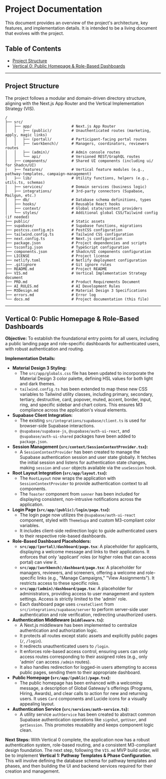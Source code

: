 # Project Documentation

This document provides an overview of the project's architecture, key features, and implementation details. It is intended to be a living document that evolves with the project.

## Table of Contents

*   [Project Structure](#project-structure)
*   [Vertical 0: Public Homepage & Role-Based Dashboards](#vertical-0-public-homepage--role-based-dashboards)

---

## Project Structure

The project follows a modular and domain-driven directory structure, aligning with the Next.js App Router and the Vertical Implementation Strategy (VIS).

```
/
├── src/
│   ├── app/                  # Next.js App Router
│   │   ├── (public)/         # Unauthenticated routes (marketing, apply, magic links)
│   │   ├── (portal)/         # Participant-facing portal routes
│   │   ├── (workbench)/      # Managers, coordinators, reviewers routes
│   │   ├── (admin)/          # Admin console routes
│   │   └── api/              # Versioned REST/GraphQL routes
│   ├── components/           # Shared UI components (including ui/ for Shadcn/UI)
│   ├── features/             # Vertical feature modules (e.g., pathway-templates, campaign-management)
│   ├── lib/                  # Utility functions, helpers (e.g., utils.ts, schemas)
│   ├── services/             # Domain services (business logic)
│   ├── integrations/         # 3rd-party connectors (Supabase, Mailgun, etc.)
│   ├── db/                   # Database schema definitions, types
│   ├── hooks/                # Reusable React hooks
│   ├── context/              # Global state/context providers
│   └── styles/               # Additional global CSS/Tailwind config (if needed)
├── public/                   # Static assets
├── supabase/                 # Supabase functions, migrations
├── postcss.config.mjs        # PostCSS configuration
├── tailwind.config.ts        # Tailwind CSS configuration
├── next.config.ts            # Next.js configuration
├── package.json              # Project dependencies and scripts
├── tsconfig.json             # TypeScript configuration
├── components.json           # Shadcn/UI components configuration
├── LICENSE                   # Project license
├── netlify.toml              # Netlify deployment configuration
├── .gitignore                # Git ignore rules
├── README.md                 # Project README
├── VIS.md                    # Vertical Implementation Strategy document
├── PRD.md                    # Product Requirements Document
├── AI_RULES.md               # AI Development Rules
├── M3Design.md               # Material Design 3 Specifications
├── errors.md                 # Error log
└── docs.md                   # Project documentation (this file)
```

---

## Vertical 0: Public Homepage & Role-Based Dashboards

**Objective:** To establish the foundational entry points for all users, including a public landing page and role-specific dashboards for authenticated users, with robust authentication and routing.

**Implementation Details:**

*   **Material Design 3 Styling:**
    *   The `src/app/globals.css` file has been updated to incorporate the Material Design 3 color palette, defining HSL values for both light and dark themes.
    *   `tailwind.config.ts` has been extended to map these new CSS variables to Tailwind utility classes, including primary, secondary, tertiary, destructive, card, popover, muted, accent, border, input, ring, and specific sidebar and chart colors. This ensures M3 compliance across the application's visual elements.
*   **Supabase Client Integration:**
    *   The existing `src/integrations/supabase/client.ts` is used for browser-side Supabase interactions.
    *   `@supabase/supabase-js`, `@supabase/auth-ui-react`, and `@supabase/auth-ui-shared` packages have been added to `package.json`.
*   **Session Management (`src/context/SessionContextProvider.tsx`):**
    *   A `SessionContextProvider` has been created to manage the Supabase authentication session and user state globally. It fetches the initial session and listens for authentication state changes, making `session` and `user` objects available via the `useSession` hook.
*   **Root Layout Integration (`src/app/layout.tsx`):**
    *   The `RootLayout` now wraps the application with `SessionContextProvider` to provide authentication context to all components.
    *   The `Toaster` component from `sonner` has been included for displaying consistent, non-intrusive notifications across the application.
*   **Login Page (`src/app/(public)/login/page.tsx`):**
    *   The login page now utilizes the `@supabase/auth-ui-react` component, styled with `ThemeSupa` and custom M3-compliant color variables.
    *   It includes client-side redirection logic to guide authenticated users to their respective role-based dashboards.
*   **Role-Based Dashboard Placeholders:**
    *   **`src/app/(portal)/dashboard/page.tsx`**: A placeholder for applicants, displaying a welcome message and links to their applications. It enforces that only 'applicant' roles (or higher roles that can access portal) can view it.
    *   **`src/app/(workbench)/dashboard/page.tsx`**: A placeholder for managers, reviewers, and screeners, offering a welcome and role-specific links (e.g., "Manage Campaigns," "View Assignments"). It restricts access to these specific roles.
    *   **`src/app/(admin)/dashboard/page.tsx`**: A placeholder for administrators, providing access to user management and system settings. Access is strictly limited to the 'admin' role.
    *   Each dashboard page uses `createClient` from `src/integrations/supabase/server` to perform server-side user authentication and role verification, redirecting unauthorized users.
*   **Authentication Middleware (`middleware.ts`):**
    *   A Next.js middleware has been implemented to centralize authentication and authorization logic.
    *   It protects all routes except static assets and explicitly public pages (`/`, `/login`).
    *   It redirects unauthenticated users to `/login`.
    *   It enforces role-based access control, ensuring users can only access routes corresponding to their assigned roles (e.g., only 'admin' can access `/admin` routes).
    *   It also handles redirection for logged-in users attempting to access public pages, sending them to their appropriate dashboard.
*   **Public Homepage (`src/app/(public)/page.tsx`):**
    *   The public homepage has been enhanced with a welcoming message, a description of Global Gateway's offerings (Programs, Hiring, Awards), and clear calls to action for new and returning users. It uses `Card` components and Lucide icons for a visually appealing layout.
*   **Authentication Service (`src/services/auth-service.ts`):**
    *   A utility service `authService` has been created to abstract common Supabase authentication operations like `signOut`, `getUser`, and `getSession`. This promotes reusability and keeps component logic clean.

**Next Steps:**
With Vertical 0 complete, the application now has a robust authentication system, role-based routing, and a consistent M3-compliant design foundation. The next step, following the `VIS.md` MVP build order, will be to implement **Vertical 1: Pathway Templates & Phase Configuration**. This will involve defining the database schema for pathway templates and phases, and then building the UI and backend services required for their creation and management.